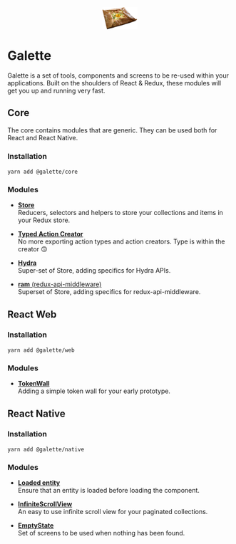 <p align="center"><a href="https://github.com/kametventures/galette" target="_blank">
    <img src="./assets/galette.png" height="50">
</a></p>

# Galette

Galette is a set of tools, components and screens to be re-used within your applications. Built on the shoulders of
React & Redux, these modules will get you up and running very fast.

## Core

The core contains modules that are generic. They can be used both for React and React Native.

### Installation

```
yarn add @galette/core
```

### Modules

- [**Store**](./core/src/store)<br>
  Reducers, selectors and helpers to store your collections and items in your Redux store.

- [**Typed Action Creator**](./core/src/typed-action-creator)<br>
  No more exporting action types and action creators. Type is within the creator 🙃

- [**Hydra**](./core/src/hydra)<br>
  Super-set of Store, adding specifics for Hydra APIs.

- [**ram** (redux-api-middleware)](./core/src/redux-api-middleware)<br>
  Superset of Store, adding specifics for redux-api-middleware.

## React Web

### Installation

```
yarn add @galette/web
```

### Modules

- [**TokenWall**](./web/src/token-wall)<br>
  Adding a simple token wall for your early prototype.

## React Native

### Installation

```
yarn add @galette/native
```

### Modules

- [**Loaded entity**](./native/src/loaded-entity)<br>
  Ensure that an entity is loaded before loading the component.

- [**InfiniteScrollView**](./native/src/infinite-scroll-view)<br>
  An easy to use infinite scroll view for your paginated collections.

- [**EmptyState**](./native/src/empty-state)<br>
  Set of screens to be used when nothing has been found.

